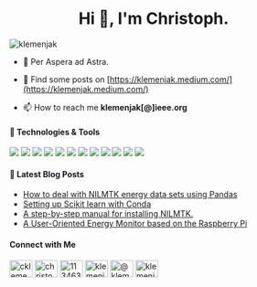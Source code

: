 <h1 align="center">Hi 👋, I'm Christoph.</h1>
<p align="left"> <img src="https://komarev.com/ghpvc/?username=klemenjak&label=Profile%20views&color=0e75b6&style=flat" alt="klemenjak" /> </p>

- 🚀 Per Aspera ad Astra.

- 📝 Find some posts on [https://klemenjak.medium.com/](https://klemenjak.medium.com/)

- 📫 How to reach me **klemenjak[@]ieee.org**

#### 🔧 Technologies & Tools

![](https://img.shields.io/badge/Code-C-informational?style=flat&logo=C&logoColor=white&color=0e75b6)
![](https://img.shields.io/badge/Code-Go-informational?style=flat&logo=GO&logoColor=white&color=0e75b6)
![](https://img.shields.io/badge/Code-Java-informational?style=flat&logo=Java&logoColor=white&color=0e75b6)
![](https://img.shields.io/badge/Code-Python-informational?style=flat&logo=Python&logoColor=white&color=0e75b6)
![](https://img.shields.io/badge/Code-R-informational?style=flat&logo=R&logoColor=white&color=0e75b6)
![](https://img.shields.io/badge/Code-SQL-informational?style=flat&logo=SQL&logoColor=white&color=0e75b6)
![](https://img.shields.io/badge/OS-Linux-informational?style=flat&logo=Linux&logoColor=white&color=0e75b6)
![](https://img.shields.io/badge/OS-macOS-informational?style=flat&logo=macOS&logoColor=white&color=0e75b6)
![](https://img.shields.io/badge/OS-Windows-informational?style=flat&logo=Windows&logoColor=white&color=0e75b6)
![](https://img.shields.io/badge/Tools-Docker-informational?style=flat&logo=Docker&logoColor=white&color=0e75b6)
![](https://img.shields.io/badge/Tools-MongoDB-informational?style=flat&logo=MongoDB&logoColor=white&color=0e75b6)
![](https://img.shields.io/badge/Tools-MySQL-informational?style=flat&logo=MySQL&logoColor=white&color=0e75b6)

#### 📕 Latest Blog Posts

<!-- BLOG-POST-LIST:START -->
- [How to deal with NILMTK energy data sets using Pandas](https://klemenjak.medium.com/how-to-deal-with-nilmtk-energy-data-sets-using-pandas-b43d7a1587f1?source=rss-26543efaa5c------2)
- [Setting up Scikit learn with Conda](https://klemenjak.medium.com/setting-up-scikit-learn-with-conda-89162cf8d9e9?source=rss-26543efaa5c------2)
- [A step-by-step manual for installing NILMTK.](https://klemenjak.medium.com/a-step-by-step-manual-for-installing-nilmtk-bff86e3aa418?source=rss-26543efaa5c------2)
- [A User-Oriented Energy Monitor based on the Raspberry Pi](https://klemenjak.medium.com/a-user-oriented-energy-monitor-based-on-the-raspberry-pi-b1fa93174cf0?source=rss-26543efaa5c------2)
<!-- BLOG-POST-LIST:END -->

#### Connect with Me

<p align="left">
<a href="https://twitter.com/cklemenjak" target="blank"><img align="center" src="https://cdn.jsdelivr.net/npm/simple-icons@3.0.1/icons/twitter.svg" alt="cklemenjak" height="30" width="40" /></a>
<a href="https://linkedin.com/in/christoph-klemenjak-861061b3" target="blank"><img align="center" src="https://cdn.jsdelivr.net/npm/simple-icons@3.0.1/icons/linkedin.svg" alt="christoph-klemenjak-861061b3" height="30" width="40" /></a>
<a href="https://stackoverflow.com/users/11346383" target="blank"><img align="center" src="https://cdn.jsdelivr.net/npm/simple-icons@3.0.1/icons/stackoverflow.svg" alt="11346383" height="30" width="40" /></a>
<a href="https://kaggle.com/klemenjak" target="blank"><img align="center" src="https://cdn.jsdelivr.net/npm/simple-icons@3.0.1/icons/kaggle.svg" alt="klemenjak" height="30" width="40" /></a>
<a href="https://medium.com/@klemenjak" target="blank"><img align="center" src="https://cdn.jsdelivr.net/npm/simple-icons@3.0.1/icons/medium.svg" alt="@klemenjak" height="30" width="40" /></a>
<a href="https://www.leetcode.com/klemenjak" target="blank"><img align="center" src="https://cdn.jsdelivr.net/npm/simple-icons@3.0.1/icons/leetcode.svg" alt="klemenjak" height="30" width="40" /></a>
</p>



<!--
#### &#x1f4c8; GitHub Stats
<a href="https://github.com/klemenjak/klemenjak">
  <img align="center" src="https://github-readme-stats.vercel.app/api/top-langs/?username=klemenjak&hide=java,html&title_color=ffffff&text_color=c9cacc&icon_color=2bbc8a&bg_color=1d1f21" />
</a>

<a href="https://github.com/klemenjak/klemenjak">
  <img align="center" src="https://github-readme-stats.vercel.app/api?username=klemenjak&show_icons=true&line_height=27&count_private=true&title_color=ffffff&text_color=c9cacc&icon_color=2bbc8a&bg_color=1d1f21" alt="Martin's GitHub Stats" />
</a>


**klemenjak/klemenjak** is a ✨ _special_ ✨ repository because its `README.md` (this file) appears on your GitHub profile.

Here are some ideas to get you started:

- 🔭 I’m currently working on ...
- 🌱 I’m currently learning ...
- 👯 I’m looking to collaborate on ...
- 🤔 I’m looking for help with ...
- 💬 Ask me about ...
- 📫 How to reach me: ...
- 😄 Pronouns: ...
- ⚡ Fun fact: ...
-->
